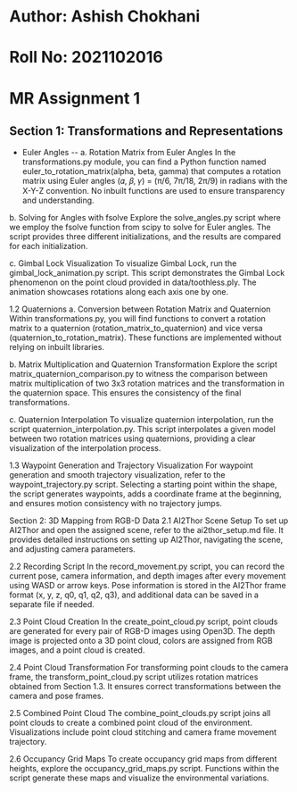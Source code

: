 # Author: Ashish Chokhani
# Roll No: 2021102016
# MR Assignment 1

## Section 1: Transformations and Representations
- Euler Angles
-- a. Rotation Matrix from Euler Angles
In the transformations.py module, you can find a Python function named euler_to_rotation_matrix(alpha, beta, gamma) that computes a rotation matrix using Euler angles (𝛼, 𝛽, 𝛾) = (π/6, 7π/18, 2π/9) in radians with the X-Y-Z convention. No inbuilt functions are used to ensure transparency and understanding.

b. Solving for Angles with fsolve
Explore the solve_angles.py script where we employ the fsolve function from scipy to solve for Euler angles. The script provides three different initializations, and the results are compared for each initialization.

c. Gimbal Lock Visualization
To visualize Gimbal Lock, run the gimbal_lock_animation.py script. This script demonstrates the Gimbal Lock phenomenon on the point cloud provided in data/toothless.ply. The animation showcases rotations along each axis one by one.

1.2 Quaternions
a. Conversion between Rotation Matrix and Quaternion
Within transformations.py, you will find functions to convert a rotation matrix to a quaternion (rotation_matrix_to_quaternion) and vice versa (quaternion_to_rotation_matrix). These functions are implemented without relying on inbuilt libraries.

b. Matrix Multiplication and Quaternion Transformation
Explore the script matrix_quaternion_comparison.py to witness the comparison between matrix multiplication of two 3x3 rotation matrices and the transformation in the quaternion space. This ensures the consistency of the final transformations.

c. Quaternion Interpolation
To visualize quaternion interpolation, run the script quaternion_interpolation.py. This script interpolates a given model between two rotation matrices using quaternions, providing a clear visualization of the interpolation process.

1.3 Waypoint Generation and Trajectory Visualization
For waypoint generation and smooth trajectory visualization, refer to the waypoint_trajectory.py script. Selecting a starting point within the shape, the script generates waypoints, adds a coordinate frame at the beginning, and ensures motion consistency with no trajectory jumps.

Section 2: 3D Mapping from RGB-D Data
2.1 AI2Thor Scene Setup
To set up AI2Thor and open the assigned scene, refer to the ai2thor_setup.md file. It provides detailed instructions on setting up AI2Thor, navigating the scene, and adjusting camera parameters.

2.2 Recording Script
In the record_movement.py script, you can record the current pose, camera information, and depth images after every movement using WASD or arrow keys. Pose information is stored in the AI2Thor frame format (x, y, z, q0, q1, q2, q3), and additional data can be saved in a separate file if needed.

2.3 Point Cloud Creation
In the create_point_cloud.py script, point clouds are generated for every pair of RGB-D images using Open3D. The depth image is projected onto a 3D point cloud, colors are assigned from RGB images, and a point cloud is created.

2.4 Point Cloud Transformation
For transforming point clouds to the camera frame, the transform_point_cloud.py script utilizes rotation matrices obtained from Section 1.3. It ensures correct transformations between the camera and pose frames.

2.5 Combined Point Cloud
The combine_point_clouds.py script joins all point clouds to create a combined point cloud of the environment. Visualizations include point cloud stitching and camera frame movement trajectory.

2.6 Occupancy Grid Maps
To create occupancy grid maps from different heights, explore the occupancy_grid_maps.py script. Functions within the script generate these maps and visualize the environmental variations.
